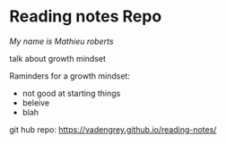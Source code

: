 # Reading notes Repo
_My name is Mathieu roberts_

talk about growth mindset

Raminders for a growth mindset:

* not good at starting things
* beleive
* blah

git hub repo: https://vadengrey.github.io/reading-notes/
